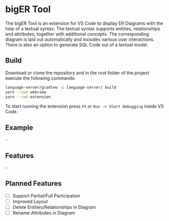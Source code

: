 # bigER Tool

The bigER Tool is an extension for VS Code to display ER Diagrams with the help of a textual syntax. The textual syntax supports entities, relationships and attributes, together with additional concepts. The corresponding diagram is laid out automatically and includes various user interactions. There is also an option to generate SQL Code out of a textual model.

## Build

Download or clone the repository and in the root folder of the project execute the following commands:

```bash
language-server/gradlew -p language-server/ build   
yarn --cwd webview  
yarn --cwd extension
```

To start running the extension press `F5` or `Run -> Start Debugging` inside VS Code.

## Example 

\- 


## Features

\- 

## Planned Features

- [ ] Support Partial/Full Participation
- [ ] Improved Layout
- [ ] Delete Entities/Relationships in Diagram
- [ ] Rename Attributes in Diagram